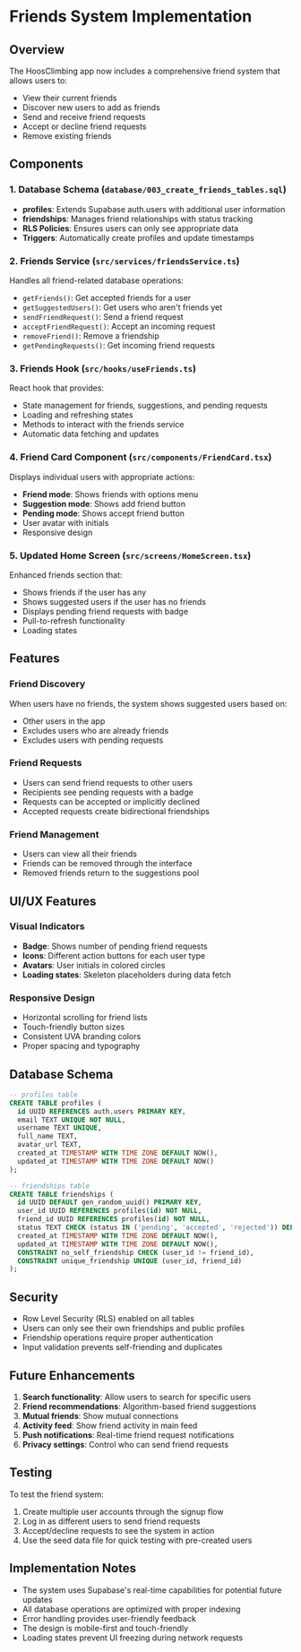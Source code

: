 # Friends System Implementation

## Overview

The HoosClimbing app now includes a comprehensive friend system that allows users to:
- View their current friends
- Discover new users to add as friends
- Send and receive friend requests
- Accept or decline friend requests
- Remove existing friends

## Components

### 1. Database Schema (`database/003_create_friends_tables.sql`)

- **profiles**: Extends Supabase auth.users with additional user information
- **friendships**: Manages friend relationships with status tracking
- **RLS Policies**: Ensures users can only see appropriate data
- **Triggers**: Automatically create profiles and update timestamps

### 2. Friends Service (`src/services/friendsService.ts`)

Handles all friend-related database operations:
- `getFriends()`: Get accepted friends for a user
- `getSuggestedUsers()`: Get users who aren't friends yet
- `sendFriendRequest()`: Send a friend request
- `acceptFriendRequest()`: Accept an incoming request
- `removeFriend()`: Remove a friendship
- `getPendingRequests()`: Get incoming friend requests

### 3. Friends Hook (`src/hooks/useFriends.ts`)

React hook that provides:
- State management for friends, suggestions, and pending requests
- Loading and refreshing states
- Methods to interact with the friends service
- Automatic data fetching and updates

### 4. Friend Card Component (`src/components/FriendCard.tsx`)

Displays individual users with appropriate actions:
- **Friend mode**: Shows friends with options menu
- **Suggestion mode**: Shows add friend button
- **Pending mode**: Shows accept friend button
- User avatar with initials
- Responsive design

### 5. Updated Home Screen (`src/screens/HomeScreen.tsx`)

Enhanced friends section that:
- Shows friends if the user has any
- Shows suggested users if the user has no friends
- Displays pending friend requests with badge
- Pull-to-refresh functionality
- Loading states

## Features

### Friend Discovery

When users have no friends, the system shows suggested users based on:
- Other users in the app
- Excludes users who are already friends
- Excludes users with pending requests

### Friend Requests

- Users can send friend requests to other users
- Recipients see pending requests with a badge
- Requests can be accepted or implicitly declined
- Accepted requests create bidirectional friendships

### Friend Management

- Users can view all their friends
- Friends can be removed through the interface
- Removed friends return to the suggestions pool

## UI/UX Features

### Visual Indicators

- **Badge**: Shows number of pending friend requests
- **Icons**: Different action buttons for each user type
- **Avatars**: User initials in colored circles
- **Loading states**: Skeleton placeholders during data fetch

### Responsive Design

- Horizontal scrolling for friend lists
- Touch-friendly button sizes
- Consistent UVA branding colors
- Proper spacing and typography

## Database Schema

```sql
-- profiles table
CREATE TABLE profiles (
  id UUID REFERENCES auth.users PRIMARY KEY,
  email TEXT UNIQUE NOT NULL,
  username TEXT UNIQUE,
  full_name TEXT,
  avatar_url TEXT,
  created_at TIMESTAMP WITH TIME ZONE DEFAULT NOW(),
  updated_at TIMESTAMP WITH TIME ZONE DEFAULT NOW()
);

-- friendships table
CREATE TABLE friendships (
  id UUID DEFAULT gen_random_uuid() PRIMARY KEY,
  user_id UUID REFERENCES profiles(id) NOT NULL,
  friend_id UUID REFERENCES profiles(id) NOT NULL,
  status TEXT CHECK (status IN ('pending', 'accepted', 'rejected')) DEFAULT 'pending',
  created_at TIMESTAMP WITH TIME ZONE DEFAULT NOW(),
  updated_at TIMESTAMP WITH TIME ZONE DEFAULT NOW(),
  CONSTRAINT no_self_friendship CHECK (user_id != friend_id),
  CONSTRAINT unique_friendship UNIQUE (user_id, friend_id)
);
```

## Security

- Row Level Security (RLS) enabled on all tables
- Users can only see their own friendships and public profiles
- Friendship operations require proper authentication
- Input validation prevents self-friending and duplicates

## Future Enhancements

1. **Search functionality**: Allow users to search for specific users
2. **Friend recommendations**: Algorithm-based friend suggestions
3. **Mutual friends**: Show mutual connections
4. **Activity feed**: Show friend activity in main feed
5. **Push notifications**: Real-time friend request notifications
6. **Privacy settings**: Control who can send friend requests

## Testing

To test the friend system:

1. Create multiple user accounts through the signup flow
2. Log in as different users to send friend requests
3. Accept/decline requests to see the system in action
4. Use the seed data file for quick testing with pre-created users

## Implementation Notes

- The system uses Supabase's real-time capabilities for potential future updates
- All database operations are optimized with proper indexing
- Error handling provides user-friendly feedback
- The design is mobile-first and touch-friendly
- Loading states prevent UI freezing during network requests
